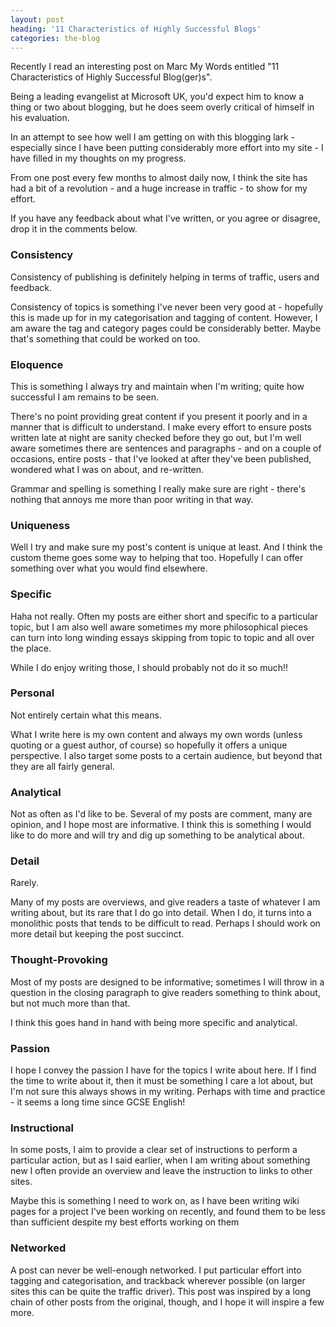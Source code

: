 ```yaml
---
layout: post
heading: '11 Characteristics of Highly Successful Blogs'
categories: the-blog
---
```


Recently I read an interesting post on Marc My Words entitled "11 Characteristics of Highly Successful Blog(ger)s".

Being a leading evangelist at Microsoft UK, you'd expect him to know a thing or two about blogging, but he does seem overly critical of himself in his evaluation.

In an attempt to see how well I am getting on with this blogging lark - especially since I have been putting considerably more effort into my site - I have filled in my thoughts on my progress.

From one post every few months to almost daily now, I think the site has had a bit of a revolution - and a huge increase in traffic - to show for my effort.

If you have any feedback about what I've written, or you agree or disagree, drop it in the comments below.

### Consistency

Consistency of publishing is definitely helping in terms of traffic, users and feedback.

Consistency of topics is something I've never been very good at - hopefully this is made up for in my categorisation and tagging of content. However, I am aware the tag and category pages could be considerably better. Maybe that's something that could be worked on too.

### Eloquence

This is something I always try and maintain when I'm writing; quite how successful I am remains to be seen.

There's no point providing great content if you present it poorly and in a manner that is difficult to understand. I make every effort to ensure posts written late at night are sanity checked before they go out, but I'm well aware sometimes there are sentences and paragraphs - and on a couple of occasions, entire posts - that I've looked at after they've been published, wondered what I was on about, and re-written.

Grammar and spelling is something I really make sure are right - there's nothing that annoys me more than poor writing in that way.

### Uniqueness

Well I try and make sure my post's content is unique at least. And I think the custom theme goes some way to helping that too. Hopefully I can offer something over what you would find elsewhere.

### Specific

Haha not really. Often my posts are either short and specific to a particular topic, but I am also well aware sometimes my more philosophical pieces can turn into long winding essays skipping from topic to topic and all over the place.

While I do enjoy writing those, I should probably not do it so much!!

### Personal

Not entirely certain what this means.

What I write here is my own content and always my own words (unless quoting or a guest author, of course) so hopefully it offers a unique perspective. I also target some posts to a certain audience, but beyond that they are all fairly general.

### Analytical

Not as often as I'd like to be. Several of my posts are comment, many are opinion, and I hope most are informative. I think this is something I would like to do more and will try and dig up something to be analytical about.

### Detail

Rarely.

Many of my posts are overviews, and give readers a taste of whatever I am writing about, but its rare that I do go into detail. When I do, it turns into a monolithic posts that tends to be difficult to read. Perhaps I should work on more detail but keeping the post succinct.

### Thought-Provoking

Most of my posts are designed to be informative; sometimes I will throw in a question in the closing paragraph to give readers something to think about, but not much more than that.

I think this goes hand in hand with being more specific and analytical.

### Passion

I hope I convey the passion I have for the topics I write about here. If I find the time to write about it, then it must be something I care a lot about, but I'm not sure this always shows in my writing. Perhaps with time and practice - it seems a long time since GCSE English!

### Instructional

In some posts, I aim to provide a clear set of instructions to perform a particular action, but as I said earlier, when I am writing about something new I often provide an overview and leave the instruction to links to other sites.

Maybe this is something I need to work on, as I have been writing wiki pages for a project I've been working on recently, and found them to be less than sufficient despite my best efforts working on them

### Networked

A post can never be well-enough networked. I put particular effort into tagging and categorisation, and trackback wherever possible (on larger sites this can be quite the traffic driver). This post was inspired by a long chain of other posts from the original, though, and I hope it will inspire a few more.